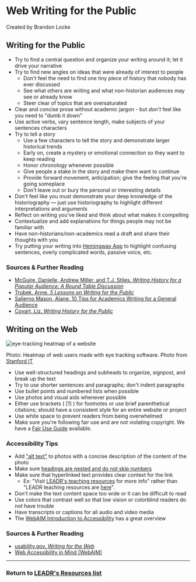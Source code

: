 # Web Writing for the Public
Created by Brandon Locke
## Writing for the Public
* Try to find a central question and organize your writing around it; let it drive your narrative
* Try to find new angles on ideas that were already of interest to people
	* Don't feel the need to find one tiny piece of history that nobody has ever discussed
	*  See what others are writing and what non-historian audiences may see or already know
	*  Steer clear of topics that are oversaturated
* Clear and concise prose without academic jargon - but *don't* feel like you need to "dumb it down"
* Use active verbs, vary sentence length, make subjects of your sentences characters
* Try to tell a story
	* Use a few characters to tell the story and demonstrate larger historical trends
	* Early on, create a mystery or emotional connection so they want to keep reading
	* Honor chronology whenever possible
	* Give people a stake in the story and make them want to continue
	* Provide forward movement, anticipation; give the feeling that you're going someplace
	* Don't leave out or bury the personal or interesting details
* Don't feel like you must demonstrate your deep knowledge of the historiography — just use historiography to highlight different interpretations and arguments
* Reflect on writing you've liked and think about what makes it compelling
* Contextualize and add explanations for things people may not be familiar with
* Have non-historians/non-academics read a draft and share their thoughts with you
* Try putting your writing into [Hemingway App](http://www.hemingwayapp.com/) to highlight confusing sentences, overly complicated words, passive voice, etc.

### Sources & Further Reading
* [McGuire, Danielle, Andrew Miller, and T.J. Stiles. *Writing History for a Popular Audience: A Round Table Discussion*](http://tah.oah.org/august-2016/writing-history-for-a-popular-audience-a-round-table-discussion/)
* [Trubek, Anne. *5 Lessons on Writing for the Public*](https://chroniclevitae.com/news/1105-5-lessons-on-writing-for-the-public)
* [Salierno Mason, Alane. 10 Tips for Academics Writing for a General Audience](https://medium.com/@wwnorton/10-tips-for-academics-writing-for-a-general-audience-d9f946fbd5de)
* [Covart, Liz. *Writing History for the Public*](http://www.philipvickersfithian.com/2014/01/liz-covart-on-writing-history-for-public.html)

## Writing on the Web
![eye-tracking heatmap of a website](https://it-humsci.stanford.edu/sites/default/files/styles/page-width/public/f-shaped_scanniing_image.png?itok=Gh7ZmScX)

Photo: Heatmap of web users made with eye tracking software. Photo from [Stanford IT](https://it-humsci.stanford.edu/services/writing-web)

* Use well-structured headings and subheads to organize, signpost, and break up the text
* Try to use shorter sentences and paragraphs; don't indent paragraphs
* Use bullet points and numbered lists when possible
* Use photos and visual aids whenever possible
* Either use brackets ( [1] ) for footnotes or use brief parenthetical citations; should have a consistent style for an entire website or project
* Use white space to prevent readers from being overwhelmed
* Make sure you're following fair use and are not violating copyright. We have a [Fair Use Guide](https://github.com/leadr-msu/reusing-attributing-media) available.

### Accessibility Tips
* Add ["alt text"](https://webaim.org/techniques/alttext/) to photos with a concise description of the content of the photo
* Make sure [headings are nested and do not skip numbers](https://webaim.org/techniques/semanticstructure/#contentstructure)
* Make sure that hyperlinked text provides clear context for the link
	* Ex: "Visit [LEADR's teaching resources](https://github.com/leadr-msu/Resources) for more info" rather than "LEADR teaching resources are [here](https://github.com/leadr-msu/Resources)".
* Don't make the text content space too wide or it can be difficult to read
* Use colors that contrast well so that low vision or colorblind readers do not have trouble
* Have transcripts or captions for all audio and video media
* The [WebAIM Introduction to Accessibility](https://webaim.org/intro/) has a great overview

### Sources & Further Reading
* [usability.gov. *Writing for the Web*](https://www.usability.gov/how-to-and-tools/methods/writing-for-the-web.html)
* [Web Accessibility in Mind (WebAIM)](https://webaim.org/)

-----
### Return to [LEADR's Resources list](http://leadr-msu.github.io/)
